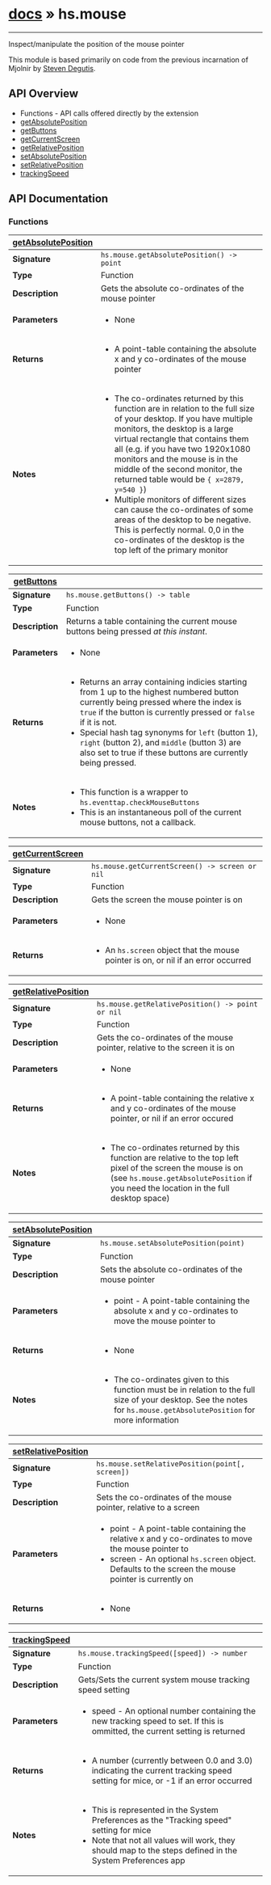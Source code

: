 # [docs](index.md) » hs.mouse
---

Inspect/manipulate the position of the mouse pointer

This module is based primarily on code from the previous incarnation of Mjolnir by [Steven Degutis](https://github.com/sdegutis/).

## API Overview
* Functions - API calls offered directly by the extension
 * [getAbsolutePosition](#getAbsolutePosition)
 * [getButtons](#getButtons)
 * [getCurrentScreen](#getCurrentScreen)
 * [getRelativePosition](#getRelativePosition)
 * [setAbsolutePosition](#setAbsolutePosition)
 * [setRelativePosition](#setRelativePosition)
 * [trackingSpeed](#trackingSpeed)

## API Documentation

### Functions

| [getAbsolutePosition](#getAbsolutePosition)         |                                                                                     |
| --------------------------------------------|-------------------------------------------------------------------------------------|
| **Signature**                               | `hs.mouse.getAbsolutePosition() -> point`                                                                    |
| **Type**                                    | Function                                                                     |
| **Description**                             | Gets the absolute co-ordinates of the mouse pointer                                                                     |
| **Parameters**                              | <ul><li>None</li></ul> |
| **Returns**                                 | <ul><li>A point-table containing the absolute x and y co-ordinates of the mouse pointer</li></ul>          |
| **Notes**                                   | <ul><li>The co-ordinates returned by this function are in relation to the full size of your desktop. If you have multiple monitors, the desktop is a large virtual rectangle that contains them all (e.g. if you have two 1920x1080 monitors and the mouse is in the middle of the second monitor, the returned table would be `{ x=2879, y=540 }`)</li><li>Multiple monitors of different sizes can cause the co-ordinates of some areas of the desktop to be negative. This is perfectly normal. 0,0 in the co-ordinates of the desktop is the top left of the primary monitor</li></ul>                |

| [getButtons](#getButtons)         |                                                                                     |
| --------------------------------------------|-------------------------------------------------------------------------------------|
| **Signature**                               | `hs.mouse.getButtons() -> table`                                                                    |
| **Type**                                    | Function                                                                     |
| **Description**                             | Returns a table containing the current mouse buttons being pressed *at this instant*.                                                                     |
| **Parameters**                              | <ul><li> None</li></ul> |
| **Returns**                                 | <ul><li>Returns an array containing indicies starting from 1 up to the highest numbered button currently being pressed where the index is `true` if the button is currently pressed or `false` if it is not.</li><li>Special hash tag synonyms for `left` (button 1), `right` (button 2), and `middle` (button 3) are also set to true if these buttons are currently being pressed.</li></ul>          |
| **Notes**                                   | <ul><li>This function is a wrapper to `hs.eventtap.checkMouseButtons`</li><li>This is an instantaneous poll of the current mouse buttons, not a callback.</li></ul>                |

| [getCurrentScreen](#getCurrentScreen)         |                                                                                     |
| --------------------------------------------|-------------------------------------------------------------------------------------|
| **Signature**                               | `hs.mouse.getCurrentScreen() -> screen or nil`                                                                    |
| **Type**                                    | Function                                                                     |
| **Description**                             | Gets the screen the mouse pointer is on                                                                     |
| **Parameters**                              | <ul><li>None</li></ul> |
| **Returns**                                 | <ul><li>An `hs.screen` object that the mouse pointer is on, or nil if an error occurred</li></ul>          |

| [getRelativePosition](#getRelativePosition)         |                                                                                     |
| --------------------------------------------|-------------------------------------------------------------------------------------|
| **Signature**                               | `hs.mouse.getRelativePosition() -> point or nil`                                                                    |
| **Type**                                    | Function                                                                     |
| **Description**                             | Gets the co-ordinates of the mouse pointer, relative to the screen it is on                                                                     |
| **Parameters**                              | <ul><li>None</li></ul> |
| **Returns**                                 | <ul><li>A point-table containing the relative x and y co-ordinates of the mouse pointer, or nil if an error occured</li></ul>          |
| **Notes**                                   | <ul><li>The co-ordinates returned by this function are relative to the top left pixel of the screen the mouse is on (see `hs.mouse.getAbsolutePosition` if you need the location in the full desktop space)</li></ul>                |

| [setAbsolutePosition](#setAbsolutePosition)         |                                                                                     |
| --------------------------------------------|-------------------------------------------------------------------------------------|
| **Signature**                               | `hs.mouse.setAbsolutePosition(point)`                                                                    |
| **Type**                                    | Function                                                                     |
| **Description**                             | Sets the absolute co-ordinates of the mouse pointer                                                                     |
| **Parameters**                              | <ul><li>point - A point-table containing the absolute x and y co-ordinates to move the mouse pointer to</li></ul> |
| **Returns**                                 | <ul><li>None</li></ul>          |
| **Notes**                                   | <ul><li>The co-ordinates given to this function must be in relation to the full size of your desktop. See the notes for `hs.mouse.getAbsolutePosition` for more information</li></ul>                |

| [setRelativePosition](#setRelativePosition)         |                                                                                     |
| --------------------------------------------|-------------------------------------------------------------------------------------|
| **Signature**                               | `hs.mouse.setRelativePosition(point[, screen])`                                                                    |
| **Type**                                    | Function                                                                     |
| **Description**                             | Sets the co-ordinates of the mouse pointer, relative to a screen                                                                     |
| **Parameters**                              | <ul><li>point - A point-table containing the relative x and y co-ordinates to move the mouse pointer to</li><li>screen - An optional `hs.screen` object. Defaults to the screen the mouse pointer is currently on</li></ul> |
| **Returns**                                 | <ul><li>None</li></ul>          |

| [trackingSpeed](#trackingSpeed)         |                                                                                     |
| --------------------------------------------|-------------------------------------------------------------------------------------|
| **Signature**                               | `hs.mouse.trackingSpeed([speed]) -> number`                                                                    |
| **Type**                                    | Function                                                                     |
| **Description**                             | Gets/Sets the current system mouse tracking speed setting                                                                     |
| **Parameters**                              | <ul><li>speed - An optional number containing the new tracking speed to set. If this is ommitted, the current setting is returned</li></ul> |
| **Returns**                                 | <ul><li>A number (currently between 0.0 and 3.0) indicating the current tracking speed setting for mice, or -1 if an error occurred</li></ul>          |
| **Notes**                                   | <ul><li>This is represented in the System Preferences as the "Tracking speed" setting for mice</li><li>Note that not all values will work, they should map to the steps defined in the System Preferences app</li></ul>                |

